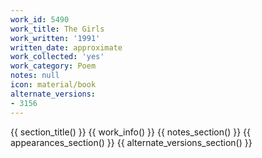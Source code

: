 ```yaml
---
work_id: 5490
work_title: The Girls
work_written: '1991'
written_date: approximate
work_collected: 'yes'
work_category: Poem
notes: null
icon: material/book
alternate_versions:
- 3156
---
```


{{ section_title() }}
{{ work_info() }}
{{ notes_section() }}
{{ appearances_section() }}
{{ alternate_versions_section() }}